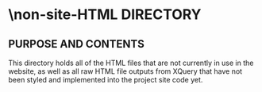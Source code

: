 # \non-site-HTML DIRECTORY 

## PURPOSE AND CONTENTS

This directory holds all of the HTML files that are not currently in use in the website, as well as all raw HTML file outputs from XQuery that have not been styled and implemented into the project site code yet.